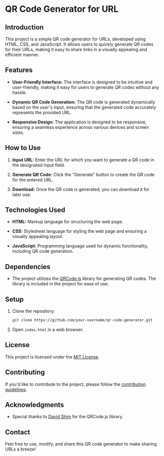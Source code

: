 # QR Code Generator for URL

## Introduction

This project is a simple QR code generator for URLs, developed using HTML, CSS, and JavaScript. It allows users to quickly generate QR codes for their URLs, making it easy to share links in a visually appealing and efficient manner.

## Features

- **User-Friendly Interface:** The interface is designed to be intuitive and user-friendly, making it easy for users to generate QR codes without any hassle.

- **Dynamic QR Code Generation:** The QR code is generated dynamically based on the user's input, ensuring that the generated code accurately represents the provided URL.

- **Responsive Design:** The application is designed to be responsive, ensuring a seamless experience across various devices and screen sizes.

## How to Use

1. **Input URL:** Enter the URL for which you want to generate a QR code in the designated input field.

2. **Generate QR Code:** Click the "Generate" button to create the QR code for the entered URL.

3. **Download:** Once the QR code is generated, you can download it for later use.

## Technologies Used

- **HTML:** Markup language for structuring the web page.
  
- **CSS:** Stylesheet language for styling the web page and ensuring a visually appealing layout.
  
- **JavaScript:** Programming language used for dynamic functionality, including QR code generation.

## Dependencies

- The project utilizes the [QRCode.js](https://davidshimjs.github.io/qrcodejs/) library for generating QR codes. The library is included in the project for ease of use.

## Setup

1. Clone the repository:

   ```bash
   git clone https://github.com/your-username/qr-code-generator.git
   ```

2. Open `index.html` in a web browser.

## License

This project is licensed under the [MIT License](LICENSE.md).

## Contributing

If you'd like to contribute to the project, please follow the [contribution guidelines](CONTRIBUTING.md).

## Acknowledgments

- Special thanks to [David Shim](https://github.com/davidshimjs) for the QRCode.js library.

## Contact

Feel free to use, modify, and share this QR code generator to make sharing URLs a breeze!